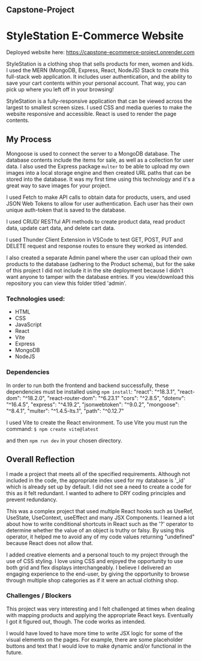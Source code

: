 ## Capstone-Project

# StyleStation E-Commerce Website

Deployed website here: https://capstone-ecommerce-project.onrender.com

StyleStation is a clothing shop that sells products for men, women and kids. I used the MERN (MongoDB, Express, React, NodeJS) Stack to create this full-stack web application. It includes user authentication, and the ability to save your cart contents within your personal account. That way, you can pick up where you left off in your browsing!

StyleStation is a fully-responsive application that can be viewed across the largest to smallest screen sizes. I used CSS and media queries to make the website responsive and accessible. React is used to render the page contents. 

## My Process
Mongoose is used to connect the server to a MongoDB database. The database contents include the items for sale, as well as a collection for user data. I also used the Express package `multer` to be able to upload my own images into a local storage engine and then created URL paths that can be stored into the database. It was my first time using this technology and it's a great way to save images for your project.

I used Fetch to make API calls to obtain data for products, users, and used JSON Web Tokens to allow for user authentication. Each user has their own unique auth-token that is saved to the database.

I used CRUD/ RESTful API methods to create product data, read product data, update cart data, and delete cart data. 

I used Thunder Client Extension in VSCode to test GET, POST, PUT and DELETE request and response routes to ensure they worked as intended.

I also created a separate Admin panel where the user can upload their own products to the database (adhering to the Product schema), but for the sake of this project I did not include it in the site deployment because I didn't want anyone to tamper with the database entries. If you view/download this repository you can view this folder titled 'admin'. 


### Technologies used:
- HTML
- CSS
- JavaScript
- React
- Vite
- Express 
- MongoDB
- NodeJS

### Dependencies
In order to run both the frontend and backend successfully, these dependencies must be installed using `npm install`:
    "react": "^18.3.1",
    "react-dom": "^18.2.0",
    "react-router-dom": "^6.23.1"
    "cors": "^2.8.5",
    "dotenv": "^16.4.5",
    "express": "^4.19.2",
    "jsonwebtoken": "^9.0.2",
    "mongoose": "^8.4.1",
    "multer": "^1.4.5-lts.1",
    "path": "^0.12.7"

I used Vite to create the React environment. To use Vite you must run the command:
`$ npm create vite@latest`

and then `npm run dev` in your chosen directory.


## Overall Reflection
I made a project that meets all of the specified requirements. Although not included in the code, the appropriate index used for my database is '_id' which is already set up by default.  I did not see a need to create a code for this as it felt redundant. I wanted to adhere to DRY coding principles and prevent redundancy.

This was a complex project that used multiple React hooks such as UseRef, UseState, UseContext, useEffect and many JSX Components. I learned a lot about how to write conditional shortcuts in React such as the '?' operator to determine whether the value of an object is truthy or falsy. By using this operator, it helped me to avoid any of my code values returning "undefined" because React does not allow that.

I added creative elements and a personal touch to my project through the use of CSS styling. I love using CSS and enjoyed the opportunity to use both grid and flex displays interchangeably. I believe I delivered an engaging experience to the end-user, by giving the opportunity to browse through multiple shop categories as if it were an actual clothing shop.

### Challenges / Blockers
This project was very interesting and I felt challenged at times when dealing with mapping products and applying the appropriate React keys. Eventually I got it figured out, though. The code works as intended.

I would have loved to have more time to write JSX logic for some of the visual elements on the pages. For example, there are some placeholder buttons and text that I would love to make dynamic and/or functional in the future.

